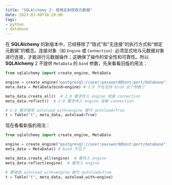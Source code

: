 ```yaml
---
title: "SQLAlchemy 2: 使用反射获取元数据"
date: 2023-03-08T16:29:00
tags:
- python
- database
---
```


在 **SQLAlchemy** 的新版本中，已经移除了“隐式”和“无连接”的执行方式和“绑定元数据”的概念。连接对象（如 `Engine` 或 `Connection`）必须显式地与元数据对象进行连接，才能进行元数据操作；这确保了操作的安全性和可靠性。所以 **SQLAlchemy** 2 不提供 `MetaData` 的 `bind` 参数，先来看看旧版的用法：

```python
from sqlalchemy import create_engine, MetaData

engine = create_engine("postgresql://user:password@host:port/database")
meta_data = MetaData(bind=engine) # 2.0 不在支持 bind 这个参数了

meta_data.create_all()  # 2.0 要求传入 engine 或者 connection
meta_data.reflect()  # 2.0 要求传入 engine 或者 connection

# 2.0 要求使用 autoload_with=engine 替代 autoload=True
t = Table("t", meta_data, autoload=True)  
```

现在看看新版的用法：

```python
from sqlalchemy import create_engine, MetaData

engine = create_engine("postgresql://user:password@host:port/database")
meta_data = MetaData() # bind 不见了

meta_data.create_all(engine)  # 要传入 engine
meta_data.reflect(engine)  # 要传入 engine

# 要使用 autoload_with=engine 替代 autoload=True
t = Table("t", meta_data, autoload_with=engine)  
```



